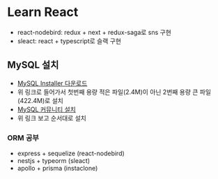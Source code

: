 # Learn React

- react-nodebird: redux + next + redux-saga로 sns 구현
- sleact: react + typescript로 슬랙 구현

## MySQL 설치

- [MySQL Installer 다운로드](https://dev.mysql.com/downloads/installer/)
- 위 링크로 들어가서 첫번째 용량 적은 파일(2.4M)이 아닌 2번째 용량 큰 파일(422.4M)로 설치
- [MySQL 커뮤니티 설치](https://thebook.io/080229/ch07/02/01-01)
- 위 링크 보고 순서대로 설치

### ORM 공부

- express + sequelize (react-nodebird)
- nestjs + typeorm (sleact)
- apollo + prisma (instaclone)
